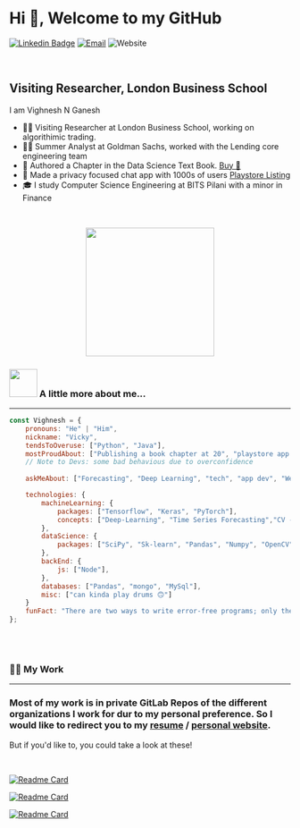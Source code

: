 # Hi 👋, Welcome to my GitHub


[![Linkedin Badge](https://img.shields.io/badge/LinkedIn-0077B5?style=for-the-badge&logo=linkedin&logoColor=white)](https://www.linkedin.com/in/vighnesh-ng/)
[![Email](https://img.shields.io/badge/Gmail-D14836?style=for-the-badge&logo=gmail&logoColor=white)](mailto:ngvighnesh@gmail.com?cc=f20190131@pilani.bits-pilani.ac.in;vighneshnganeshofficial@gmail.com)
![Website](https://img.shields.io/website?logo=googleearth&logoColor=white&style=for-the-badge&url=https%3A%2F%2Fvighneshnatarajanganesh.github.io%2Fpersonal-website%2F)

<br>

## Visiting Researcher, London Business School

I am Vighnesh N Ganesh
 - 👨‍💼 Visiting Researcher at London Business School, working on algorithimic trading.
 - 👨‍💻 Summer Analyst at Goldman Sachs, worked with the Lending core engineering team
 - 📖 Authored a Chapter in the Data Science Text Book. [Buy 🛒](https://www.vde-verlag.de/books/537721/neue-dimensionen-in-data-science.html)
 - 📱 Made a privacy focused chat app with 1000s of users [Playstore Listing](https://play.google.com/store/apps/details?id=com.VighneshNG.secretbase&hl=en&gl=US)
 - 🎓 I study Computer Science Engineering at BITS Pilani with a minor in Finance

<br>
<p align="center">
<img src="https://media.giphy.com/media/3o72FkreWNH9OlTtPq/giphy.gif" width="230">
<br>
</p>


### <img src="https://media.giphy.com/media/VgCDAzcKvsR6OM0uWg/giphy.gif" width="50"> A little more about me...  
------------------------------

```javascript
const Vighnesh = {
    pronouns: "He" | "Him",
    nickname: "Vicky",
    tendsToOveruse: ["Python", "Java"],
    mostProudAbout: ["Publishing a book chapter at 20", "playstore app with 1000s of users", "driving to nature spots exhaustively"], 
    // Note to Devs: some bad behavious due to overconfidence
    
    askMeAbout: ["Forecasting", "Deep Learning", "tech", "app dev", "Weekend Trip Ideas"],

    technologies: {
        machineLearning: {
            packages: ["Tensorflow", "Keras", "PyTorch"],
            concepts: ["Deep-Learning", "Time Series Forecasting","CV -GANs" ]
        },
        dataScience: {
            packages: ["SciPy", "Sk-learn", "Pandas", "Numpy", "OpenCV", "Matplotlib"]
        },
        backEnd: {
            js: ["Node"],
        },
        databases: ["Pandas", "mongo", "MySql"],
        misc: ["can kinda play drums 🙃"]
    }
    funFact: "There are two ways to write error-free programs; only the third one works"
};
```
<!-- 
<br><br>

### 📊 My Stats
-----------------

[![Top Langs](https://github-readme-stats.vercel.app/api/top-langs/?username=VighneshNatarajanGanesh&langs_count=5)](https://github.com/anuraghazra/github-readme-stats) -->


<br><br>

### 👨‍💻 My Work
-----------------

### Most of my work is in private GitLab Repos of the different organizations I work for dur to my personal preference. So I would like to redirect you to my [resume](https://vighneshnatarajanganesh.github.io/personal-website/pdfs/resume_data_science.pdf) / [personal website](https://vighneshnatarajanganesh.github.io/personal-website/). 

But if you'd like to, you could take a look at these!

<br>

[![Readme Card](https://github-readme-stats.vercel.app/api/pin/?username=DSSGxUK&repo=bmwi)](https://github.com/DSSGxUK/bmwi)

[![Readme Card](https://github-readme-stats.vercel.app/api/pin/?username=bitssmac&repo=smacOnline)](https://github.com/bitssmac/smacOnline)

[![Readme Card](https://github-readme-stats.vercel.app/api/pin/?username=VighneshNatarajanGanesh&repo=Trigger_word_detection)](https://github.com/VighneshNatarajanGanesh/Trigger_word_detection)